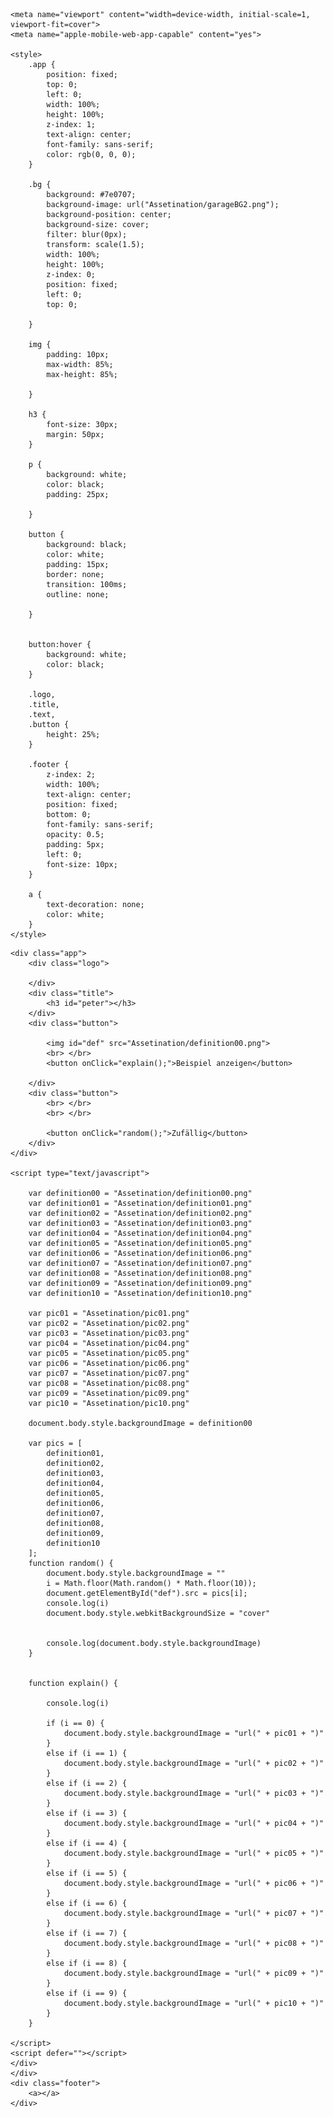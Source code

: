 <!DOCTYPE html>
<html>

<head>
    <meta charset="utf-8">
    <meta name="viewport" content="width=device-width">
    <title>By Definition</title>

    <meta name="viewport" content="width=device-width, initial-scale=1, viewport-fit=cover">
    <meta name="apple-mobile-web-app-capable" content="yes">

    <style>
        .app {
            position: fixed;
            top: 0;
            left: 0;
            width: 100%;
            height: 100%;
            z-index: 1;
            text-align: center;
            font-family: sans-serif;
            color: rgb(0, 0, 0);
        }

        .bg {
            background: #7e0707;
            background-image: url("Assetination/garageBG2.png");
            background-position: center;
            background-size: cover;
            filter: blur(0px);
            transform: scale(1.5);
            width: 100%;
            height: 100%;
            z-index: 0;
            position: fixed;
            left: 0;
            top: 0;

        }

        img {
            padding: 10px;
            max-width: 85%;
            max-height: 85%;

        }

        h3 {
            font-size: 30px;
            margin: 50px;
        }

        p {
            background: white;
            color: black;
            padding: 25px;

        }

        button {
            background: black;
            color: white;
            padding: 15px;
            border: none;
            transition: 100ms;
            outline: none;

        }


        button:hover {
            background: white;
            color: black;
        }

        .logo,
        .title,
        .text,
        .button {
            height: 25%;
        }

        .footer {
            z-index: 2;
            width: 100%;
            text-align: center;
            position: fixed;
            bottom: 0;
            font-family: sans-serif;
            opacity: 0.5;
            padding: 5px;
            left: 0;
            font-size: 10px;
        }

        a {
            text-decoration: none;
            color: white;
        }
    </style>
</head>

<body>




    <div class="app">
        <div class="logo">

        </div>
        <div class="title">
            <h3 id="peter"></h3>
        </div>
        <div class="button">

            <img id="def" src="Assetination/definition00.png">
            <br> </br>
            <button onClick="explain();">Beispiel anzeigen</button>

        </div>
        <div class="button">
            <br> </br>
            <br> </br>

            <button onClick="random();">Zufällig</button>
        </div>
    </div>

    <script type="text/javascript">

        var definition00 = "Assetination/definition00.png"
        var definition01 = "Assetination/definition01.png"
        var definition02 = "Assetination/definition02.png"
        var definition03 = "Assetination/definition03.png"
        var definition04 = "Assetination/definition04.png"
        var definition05 = "Assetination/definition05.png"
        var definition06 = "Assetination/definition06.png"
        var definition07 = "Assetination/definition07.png"
        var definition08 = "Assetination/definition08.png"
        var definition09 = "Assetination/definition09.png"
        var definition10 = "Assetination/definition10.png"

        var pic01 = "Assetination/pic01.png"
        var pic02 = "Assetination/pic02.png"
        var pic03 = "Assetination/pic03.png"
        var pic04 = "Assetination/pic04.png"
        var pic05 = "Assetination/pic05.png"
        var pic06 = "Assetination/pic06.png"
        var pic07 = "Assetination/pic07.png"
        var pic08 = "Assetination/pic08.png"
        var pic09 = "Assetination/pic09.png"
        var pic10 = "Assetination/pic10.png"

        document.body.style.backgroundImage = definition00

        var pics = [
            definition01,
            definition02,
            definition03,
            definition04,
            definition05,
            definition06,
            definition07,
            definition08,
            definition09,
            definition10
        ];
        function random() {
            document.body.style.backgroundImage = ""
            i = Math.floor(Math.random() * Math.floor(10));
            document.getElementById("def").src = pics[i];
            console.log(i)
            document.body.style.webkitBackgroundSize = "cover"


            console.log(document.body.style.backgroundImage)
        }


        function explain() {

            console.log(i)

            if (i == 0) {
                document.body.style.backgroundImage = "url(" + pic01 + ")"
            }
            else if (i == 1) {
                document.body.style.backgroundImage = "url(" + pic02 + ")"
            }
            else if (i == 2) {
                document.body.style.backgroundImage = "url(" + pic03 + ")"
            }
            else if (i == 3) {
                document.body.style.backgroundImage = "url(" + pic04 + ")"
            }
            else if (i == 4) {
                document.body.style.backgroundImage = "url(" + pic05 + ")"
            }
            else if (i == 5) {
                document.body.style.backgroundImage = "url(" + pic06 + ")"
            }
            else if (i == 6) {
                document.body.style.backgroundImage = "url(" + pic07 + ")"
            }
            else if (i == 7) {
                document.body.style.backgroundImage = "url(" + pic08 + ")"
            }
            else if (i == 8) {
                document.body.style.backgroundImage = "url(" + pic09 + ")"
            }
            else if (i == 9) {
                document.body.style.backgroundImage = "url(" + pic10 + ")"
            }
        }

    </script>
    <script defer=""></script>
    </div>
    </div>
    <div class="footer">
        <a></a>
    </div>
</body>

</html>